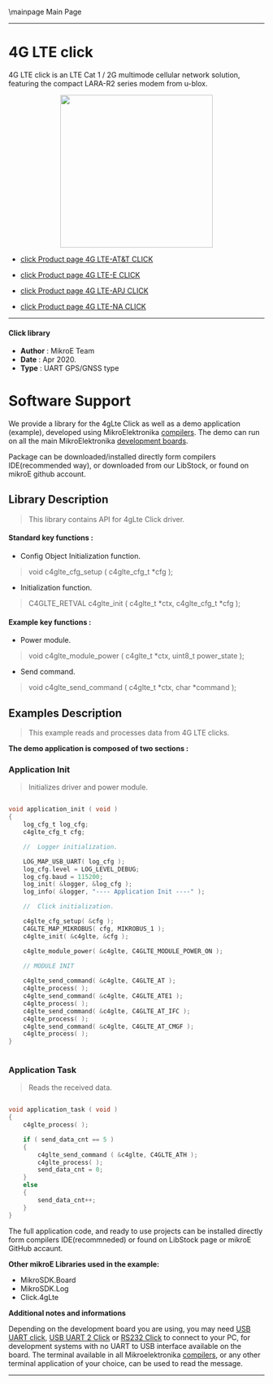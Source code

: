 \mainpage Main Page
 
---
# 4G LTE click

4G LTE click is an LTE Cat 1 / 2G multimode cellular network solution, featuring the compact LARA-R2 series modem from u-blox.

<p align="center">
  <img src="https://download.mikroe.com/images/click_for_ide/4glte_click.png" height=300px>
</p>

 - [click Product page 4G LTE-AT&T CLICK ](<https://www.mikroe.com/4g-lte-e-click>)

 - [click Product page 4G LTE-E CLICK ](<https://www.mikroe.com/4g-lte-att-click>)

 - [click Product page 4G LTE-APJ CLICK ](<https://www.mikroe.com/4g-lte-apj-click>)

 - [click Product page 4G LTE-NA CLICK ](<https://www.mikroe.com/4g-lte-na-click>)

---


#### Click library 

- **Author**        : MikroE Team
- **Date**          : Apr 2020.
- **Type**          : UART GPS/GNSS type


# Software Support

We provide a library for the 4gLte Click 
as well as a demo application (example), developed using MikroElektronika 
[compilers](https://shop.mikroe.com/compilers). 
The demo can run on all the main MikroElektronika [development boards](https://shop.mikroe.com/development-boards).

Package can be downloaded/installed directly form compilers IDE(recommended way), or downloaded from our LibStock, or found on mikroE github account. 

## Library Description

> This library contains API for 4gLte Click driver.

#### Standard key functions :

- Config Object Initialization function.
> void c4glte_cfg_setup ( c4glte_cfg_t *cfg ); 
 
- Initialization function.
> C4GLTE_RETVAL c4glte_init ( c4glte_t *ctx, c4glte_cfg_t *cfg );

#### Example key functions :

- Power module.
> void c4glte_module_power ( c4glte_t *ctx, uint8_t power_state );

- Send command.
> void c4glte_send_command ( c4glte_t *ctx, char *command );

## Examples Description

> This example reads and processes data from 4G LTE clicks.

**The demo application is composed of two sections :**

### Application Init 

> Initializes driver and power module.

```c

void application_init ( void )
{
    log_cfg_t log_cfg;
    c4glte_cfg_t cfg;

    //  Logger initialization.

    LOG_MAP_USB_UART( log_cfg );
    log_cfg.level = LOG_LEVEL_DEBUG;
    log_cfg.baud = 115200;
    log_init( &logger, &log_cfg );
    log_info( &logger, "---- Application Init ----" );

    //  Click initialization.

    c4glte_cfg_setup( &cfg );
    C4GLTE_MAP_MIKROBUS( cfg, MIKROBUS_1 );
    c4glte_init( &c4glte, &cfg );

    c4glte_module_power( &c4glte, C4GLTE_MODULE_POWER_ON );

    // MODULE INIT
    
    c4glte_send_command( &c4glte, C4GLTE_AT );
    c4glte_process( );
    c4glte_send_command( &c4glte, C4GLTE_ATE1 );
    c4glte_process( );
    c4glte_send_command( &c4glte, C4GLTE_AT_IFC );
    c4glte_process( );
    c4glte_send_command( &c4glte, C4GLTE_AT_CMGF );
    c4glte_process( );
}
  
```

### Application Task

> Reads the received data.

```c

void application_task ( void )
{
    c4glte_process( ); 

    if ( send_data_cnt == 5 )
    {
        c4glte_send_command ( &c4glte, C4GLTE_ATH );
        c4glte_process( ); 
        send_data_cnt = 0;
    }
    else
    {
        send_data_cnt++;
    }
} 

```

The full application code, and ready to use projects can be  installed directly form compilers IDE(recommneded) or found on LibStock page or mikroE GitHub accaunt.

**Other mikroE Libraries used in the example:** 

- MikroSDK.Board
- MikroSDK.Log
- Click.4gLte

**Additional notes and informations**

Depending on the development board you are using, you may need 
[USB UART click](https://shop.mikroe.com/usb-uart-click), 
[USB UART 2 Click](https://shop.mikroe.com/usb-uart-2-click) or 
[RS232 Click](https://shop.mikroe.com/rs232-click) to connect to your PC, for 
development systems with no UART to USB interface available on the board. The 
terminal available in all Mikroelektronika 
[compilers](https://shop.mikroe.com/compilers), or any other terminal application 
of your choice, can be used to read the message.



---
